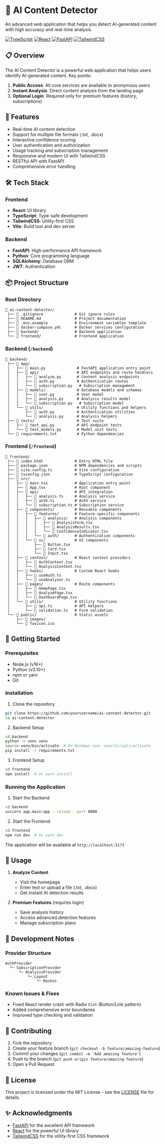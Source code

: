 # 🎯 AI Content Detector

An advanced web application that helps you detect AI-generated content with high accuracy and real-time analysis.

[![TypeScript](https://img.shields.io/badge/TypeScript-007ACC?style=for-the-badge&logo=typescript&logoColor=white)](https://www.typescriptlang.org/)
[![React](https://img.shields.io/badge/React-20232A?style=for-the-badge&logo=react&logoColor=61DAFB)](https://reactjs.org/)
[![FastAPI](https://img.shields.io/badge/FastAPI-009688?style=for-the-badge&logo=fastapi&logoColor=white)](https://fastapi.tiangolo.com/)
[![TailwindCSS](https://img.shields.io/badge/Tailwind_CSS-38B2AC?style=for-the-badge&logo=tailwind-css&logoColor=white)](https://tailwindcss.com/)

## 📋 Overview

The AI Content Detector is a powerful web application that helps users identify AI-generated content. Key points:

1. **Public Access**: All core services are available to anonymous users
2. **Instant Analysis**: Direct content analysis from the landing page
3. **Optional Login**: Required only for premium features (history, subscriptions)

## 🌟 Features

- Real-time AI content detection
- Support for multiple file formats (.txt, .docx)
- Interactive confidence scoring
- User authentication and authorization
- Usage tracking and subscription management
- Responsive and modern UI with TailwindCSS
- RESTful API with FastAPI
- Comprehensive error handling

## 🛠️ Tech Stack

### Frontend
- **React**: UI library
- **TypeScript**: Type-safe development
- **TailwindCSS**: Utility-first CSS
- **Vite**: Build tool and dev server

### Backend
- **FastAPI**: High-performance API framework
- **Python**: Core programming language
- **SQLAlchemy**: Database ORM
- **JWT**: Authentication

## 📦 Project Structure

### Root Directory
```
📂 ai-content-detector/
 ├── 📄 .gitignore              # Git ignore rules
 ├── 📄 README.md               # Project documentation
 ├── 📄 .env.example            # Environment variables template
 ├── 📄 docker-compose.yml      # Docker services configuration
 ├── 📂 backend/                # Backend application
 └── 📂 frontend/               # Frontend application
```

### Backend (`/backend`)
```
📂 backend/
 ├── 📂 app/
 │   ├── 📄 main.py              # FastAPI application entry point
 │   ├── 📂 api/                 # API endpoints and route handlers
 │   │   ├── 📄 analyze.py       # Content analysis endpoints
 │   │   ├── 📄 auth.py          # Authentication routes
 │   │   └── 📄 subscription.py   # Subscription management
 │   ├── 📂 models/              # Database models and schemas
 │   │   ├── 📄 user.py          # User model
 │   │   ├── 📄 analysis.py      # Analysis results model
 │   │   └── 📄 subscription.py   # Subscription model
 │   └── 📂 utils/               # Utility functions and helpers
 │       ├── 📄 auth.py          # Authentication utilities
 │       └── 📄 analysis.py      # Analysis helpers
 ├── 📂 tests/                   # Test suite
 │   ├── 📄 test_api.py          # API endpoint tests
 │   └── 📄 test_models.py       # Model unit tests
 └── 📄 requirements.txt         # Python dependencies
```

### Frontend (`/frontend`)
```
📂 frontend/
 ├── 📄 index.html              # Entry HTML file
 ├── 📄 package.json            # NPM dependencies and scripts
 ├── 📄 vite.config.ts          # Vite configuration
 ├── 📄 tsconfig.json           # TypeScript configuration
 ├── 📂 src/
 │   ├── 📄 main.tsx            # Application entry point
 │   ├── 📄 App.tsx             # Root component
 │   ├── 📂 api/                # API integration
 │   │   ├── 📄 analysis.ts     # Analysis service
 │   │   ├── 📄 auth.ts         # Auth service
 │   │   └── 📄 subscription.ts # Subscription service
 │   ├── 📂 components/         # Reusable components
 │   │   ├── 📂 features/       # Feature-specific components
 │   │   │   ├── 📂 analysis/   # Analysis components
 │   │   │   │   ├── 📄 AnalysisForm.tsx
 │   │   │   │   ├── 📄 AnalysisResults.tsx
 │   │   │   │   └── 📄 ConfidenceIndicator.tsx
 │   │   │   └── 📂 auth/       # Authentication components
 │   │   └── 📂 ui/             # UI components
 │   │       ├── 📄 Button.tsx
 │   │       ├── 📄 Card.tsx
 │   │       └── 📄 Input.tsx
 │   ├── 📂 context/            # React context providers
 │   │   ├── 📄 AuthContext.tsx
 │   │   └── 📄 AnalysisContext.tsx
 │   ├── 📂 hooks/              # Custom React hooks
 │   │   ├── 📄 useAuth.ts
 │   │   └── 📄 useAnalyzer.ts
 │   ├── 📂 pages/              # Route components
 │   │   ├── 📄 HomePage.tsx
 │   │   ├── 📄 AnalyzePage.tsx
 │   │   └── 📄 DashboardPage.tsx
 │   └── 📂 utils/              # Utility functions
 │       ├── 📄 api.ts          # API helpers
 │       └── 📄 validation.ts   # Form validation
 └── 📂 public/                 # Static assets
     ├── 📂 images/
     └── 📄 favicon.ico
```

## 🚀 Getting Started

### Prerequisites
- Node.js (v16+)
- Python (v3.10+)
- npm or yarn
- Git

### Installation

1. Clone the repository
```bash
git clone https://github.com/yourusername/ai-content-detector.git
cd ai-content-detector
```

2. Backend Setup
```bash
cd backend
python -m venv venv
source venv/bin/activate  # On Windows use: venv\Scripts\activate
pip install -r requirements.txt
```

3. Frontend Setup
```bash
cd frontend
npm install  # or yarn install
```

### Running the Application

1. Start the Backend
```bash
cd backend
uvicorn app.main:app --reload --port 8000
```

2. Start the Frontend
```bash
cd frontend
npm run dev  # or yarn dev
```

The application will be available at `http://localhost:5173`

## 📝 Usage

1. **Analyze Content**
   - Visit the homepage
   - Enter text or upload a file (.txt, .docx)
   - Get instant AI detection results

2. **Premium Features** (requires login)
   - Save analysis history
   - Access advanced detection features
   - Manage subscription plans

## 🔧 Development Notes

### Provider Structure
```
AuthProvider
  └─ SubscriptionProvider
      └─ AnalysisProvider
          └─ Layout
              └─ Routes
```

### Known Issues & Fixes
- Fixed React render crash with Radix `Slot` (Button/Link pattern)
- Added comprehensive error boundaries
- Improved type checking and validation

## 🤝 Contributing

1. Fork the repository
2. Create your feature branch (`git checkout -b feature/amazing-feature`)
3. Commit your changes (`git commit -m 'Add amazing feature'`)
4. Push to the branch (`git push origin feature/amazing-feature`)
5. Open a Pull Request

## 📄 License

This project is licensed under the MIT License - see the [LICENSE](LICENSE) file for details.

## ✨ Acknowledgments

- [FastAPI](https://fastapi.tiangolo.com/) for the excellent API framework
- [React](https://reactjs.org/) for the powerful UI library
- [TailwindCSS](https://tailwindcss.com/) for the utility-first CSS framework